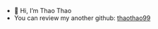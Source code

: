 - 👋 Hi, I’m Thao Thao
- You can review my another github: <a href="https://github.com/thaothao99">thaothao99</a>

